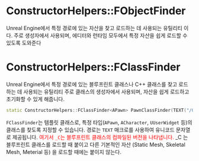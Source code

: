 # ConstructorHelpers::FObjectFinder

Unreal Engine에서 특정 경로에 있는 자산을 찾고 로드하는 데 사용되는 유틸리티 이다.
주로 생성자에서 사용되며, 에디터와 런타임 모두에서 특정 자산을 쉽게 로드할 수 있도록 도와준다

# ConstructorHelpers::FClassFinder

Unreal Engine에서 특정 경로에 있는 블루프린트 클래스나 C++ 클래스를 찾고 로드하는 데 사용되는 유틸리티
주로 클래스의 생성자에서 사용되며, 자산을 쉽게 로드하고 초기화할 수 있게 해줍니다.
```c++
static ConstructorHelpers::FClassFinder<APawn> PawnClassFinder(TEXT("/Game/Blueprints/MyPawnBlueprint.MyPawnBlueprint_C"));
```
`FClassFinder`는 템플릿 클래스로, 특정 타입(`APawn`, `ACharacter`, `UUserWidget` 등)의 클래스를 찾도록 지정할 수 있습니다. 경로는 `TEXT` 매크로를 사용하여 유니코드 문자열로 제공됩니다. <span style="color:red"> 여기서 `_C`는 블루프린트 클래스의 컴파일된 버전을 나타냅니다. </span>
\_C 는 블루프린트 클래스를 로드할 때 붙이고 다른 기본적인 자산 (Static Mesh, Skeletal Mesh, Meterial 등) 을 로드할 때에는 붙이지 않는다.